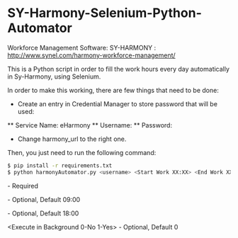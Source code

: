 # SY-Harmony-Selenium-Python-Automator
Workforce Management Software: SY-HARMONY : http://www.synel.com/harmony-workforce-management/

This is a Python script in order to fill the work hours every day automatically in Sy-Harmony, using Selenium.

In order to make this working, there are few things that need to be done:

* Create an entry in Credential Manager to store password that will be used:

** Service Name: eHarmony
** Username: <eHarmony Username>
** Password: <eHarmony Password>
* Change harmony_url to the right one.

Then, you just need to run the following command:
```sh
$ pip install -r requirements.txt
$ python harmonyAutomator.py <username> <Start Work XX:XX> <End Work XX:XX> <Execute in Background 0-No 1-Yes>
```

<username> - Required

<Start Work XX:XX> - Optional, Default 09:00

<End Work XX:XX> - Optional, Default 18:00

<Execute in Background 0-No 1-Yes> - Optional, Default 0


